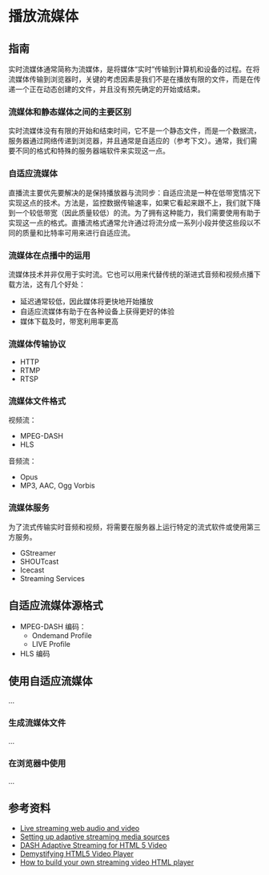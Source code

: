 # 播放流媒体

## 指南

实时流媒体通常简称为流媒体，是将媒体“实时”传输到计算机和设备的过程。在将流媒体传输到浏览器时，关键的考虑因素是我们不是在播放有限的文件，而是在传递一个正在动态创建的文件，并且没有预先确定的开始或结束。

### 流媒体和静态媒体之间的主要区别

实时流媒体没有有限的开始和结束时间，它不是一个静态文件，而是一个数据流，服务器通过网络传递到浏览器，并且通常是自适应的（参考下文）。通常，我们需要不同的格式和特殊的服务器端软件来实现这一点。

### 自适应流媒体

直播流主要优先要解决的是保持播放器与流同步：自适应流是一种在低带宽情况下实现这点的技术。方法是，监控数据传输速率，如果它看起来跟不上，我们就下降到一个较低带宽（因此质量较低）的流。为了拥有这种能力，我们需要使用有助于实现这一点的格式。直播流格式通常允许通过将流分成一系列小段并使这些段以不同的质量和比特率可用来进行自适应流。

### 流媒体在点播中的运用

流媒体技术并非仅用于实时流。它也可以用来代替传统的渐进式音频和视频点播下载方法，这有几个好处：

- 延迟通常较低，因此媒体将更快地开始播放
- 自适应流媒体有助于在各种设备上获得更好的体验
- 媒体下载及时，带宽利用率更高

### 流媒体传输协议

- HTTP
- RTMP
- RTSP

### 流媒体文件格式

视频流：

- MPEG-DASH
- HLS

音频流：

- Opus
- MP3, AAC, Ogg Vorbis

### 流媒体服务

为了流式传输实时音频和视频，将需要在服务器上运行特定的流式软件或使用第三方服务。

- GStreamer
- SHOUTcast
- Icecast
- Streaming Services

## 自适应流媒体源格式

- MPEG-DASH 编码：
  - Ondemand Profile
  - LIVE Profile
- HLS 编码

## 使用自适应流媒体

...

### 生成流媒体文件

...


### 在浏览器中使用

...

## 参考资料

- [Live streaming web audio and video](https://developer.mozilla.org/en-US/docs/Web/Guide/Audio_and_video_delivery/Live_streaming_web_audio_and_video)
- [Setting up adaptive streaming media sources](https://developer.mozilla.org/en-US/docs/Web/Guide/Audio_and_video_delivery/Setting_up_adaptive_streaming_media_sources)
- [DASH Adaptive Streaming for HTML 5 Video](https://developer.mozilla.org/en-US/docs/Web/Media/DASH_Adaptive_Streaming_for_HTML_5_Video)
- [Demystifying HTML5 Video Player](https://medium.com/@eyevinntechnology/demystifying-html5-video-player-e480846328f0)
- [How to build your own streaming video HTML player](https://medium.com/@eyevinntechnology/how-to-build-your-own-streaming-video-html-player-6ee85d4d078a)